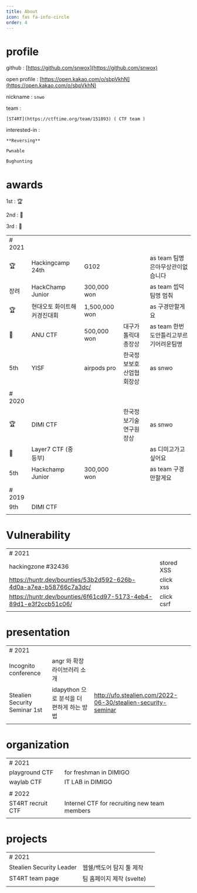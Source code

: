 ```yaml
---
title: About
icon: fas fa-info-circle
order: 4
---
```


# profile

  github : [https://github.com/snwox](https://github.com/snwox)

  open profile : [https://open.kakao.com/o/sbpVkhN](https://open.kakao.com/o/sbpVkhN)

  nickname : `snwo`

  team :

    [ST4RT](https://ctftime.org/team/151893) ( CTF team )

  interested-in : 

    **Reversing**

    Pwnable

    Bughunting

# awards

1st : 🏆

2nd : 🥈

3rd : 🥉

|  |  |  |  |  |
| --- | --- | --- | --- | --- |
| # 2021 |  |  |  |  |
| 🏆  | Hackingcamp 24th | G102 |  | as team 팀명은아무상관이없습니다 |
| 장려 | HackChamp Junior | 300,000 won |  | as team 씹덕팀명 멈춰 |
| 🏆 | 현대오토 화이트해커경진대회 | 1,500,000 won |  | as 구경만할게요 |
| 🥈 | ANU CTF | 500,000 won | 대구가톨릭대총장상 | as team 한번도안틀리고부르기어려운팀명 |
| 5th | YISF | airpods pro | 한국정보보호산업협회장상 | as snwo |
|  |  |  |  |  |
| # 2020 |  |  |  |  |
| 🏆 | DIMI CTF |  | 한국정보기술연구원장상 | as snwo |
| 🥈 | Layer7 CTF (중등부) |  |  | as 디미고가고싶어요 |
| 5th | Hackchamp Junior  | 300,000 won |  | as team 구경만할게요 |
|  |  |  |  |  |
| # 2019 |  |  |  |  |
| 9th | DIMI CTF |  |  |  |
|  |  |  |  |  |

# Vulnerability

|  |  |  |
| --- | --- | --- |
| # 2021 |  |  |
| hackingzone #32436 | stored XSS |  |
| https://huntr.dev/bounties/53b2d592-626b-4d0a-a7ea-b58766c7a3dc/ | click xss |  |
| https://huntr.dev/bounties/6f61cd97-5173-4eb4-89d1-e3f2ccb51c06/  | click csrf |  |
|  |  |  |

# presentation

|  |  |  |
| --- | --- | --- |
| # 2021 |  |  |
| Incognito conference | angr 와 확장 라이브러리 소개  |  |
| Stealien Security Seminar 1st | idapython 으로 분석을 더 편하게 하는 방법 | http://ufo.stealien.com/2022-06-30/stealien-security-seminar |
|  |  |  |

# organization

|  |  |  |
| --- | --- | --- |
| # 2021 |  |  |
| playground CTF | for freshman in DIMIGO |  |
| waylab CTF | IT LAB in DIMIGO |  |
|  |  |  |
| # 2022 |  |  |
| ST4RT recruit CTF | Internel CTF for recruiting new team members |  |
|  |  |  |

# projects

|  |  |  |
| --- | --- | --- |
| # 2021 |  |  |
| Stealien Security Leader | 웹쉘/백도어 탐지 툴 제작 |  |
| ST4RT team page | 팀 홈페이지 제작 (svelte) |  |
|  |  |  |
